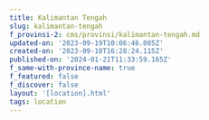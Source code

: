 ```yaml
---
title: Kalimantan Tengah
slug: kalimantan-tengah
f_provinsi-2: cms/provinsi/kalimantan-tengah.md
updated-on: '2023-09-19T10:06:46.085Z'
created-on: '2023-09-10T16:28:24.115Z'
published-on: '2024-01-21T11:33:59.165Z'
f_same-with-province-name: true
f_featured: false
f_discover: false
layout: '[location].html'
tags: location
---
```




